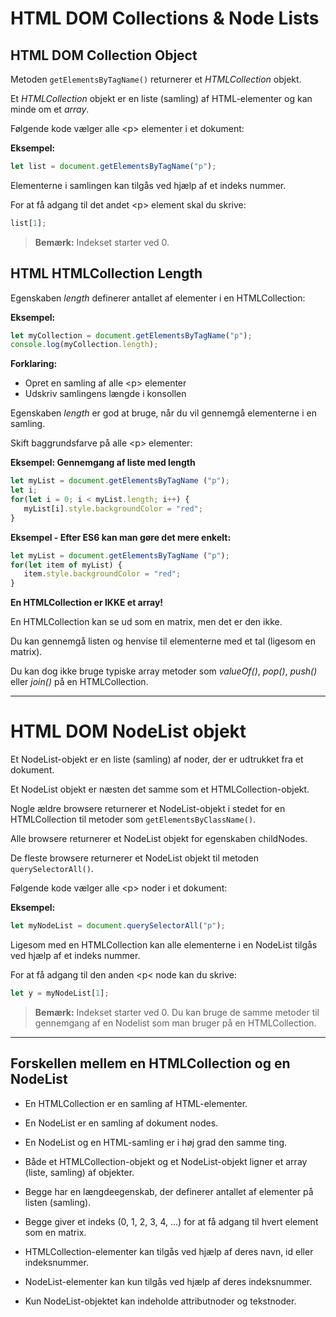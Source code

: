 # HTML DOM Collections & Node Lists

## HTML DOM Collection Object

Metoden `getElementsByTagName()` returnerer et *HTMLCollection* objekt.

Et *HTMLCollection* objekt er en liste (samling) af HTML-elementer og kan minde om et *array*.

Følgende kode vælger alle &lt;p&gt; elementer i et dokument:

**Eksempel:**
```js
let list = document.getElementsByTagName("p");
```
Elementerne i samlingen kan tilgås ved hjælp af et indeks nummer.

For at få adgang til det andet &lt;p&gt; element skal du skrive:
```js
list[1];
```
> **Bemærk:** Indekset starter ved 0.

## HTML HTMLCollection Length

Egenskaben *length* definerer antallet af elementer i en HTMLCollection:

**Eksempel:**
```js
let myCollection = document.getElementsByTagName("p");
console.log(myCollection.length);
```
**Forklaring:**
* Opret en samling af alle &lt;p&gt; elementer
* Udskriv samlingens længde i konsollen

Egenskaben *length* er god at bruge, når du vil gennemgå elementerne i en samling.

Skift baggrundsfarve på alle &lt;p&gt; elementer:

**Eksempel: Gennemgang af liste med length**

```js
let myList = document.getElementsByTagName ("p");
let i;
for(let i = 0; i < myList.length; i++) {
   myList[i].style.backgroundColor = "red";
}
```
**Eksempel - Efter ES6 kan man gøre det mere enkelt:**

```js
let myList = document.getElementsByTagName ("p");
for(let item of myList) {
   item.style.backgroundColor = "red";
}
```

**En HTMLCollection er IKKE et array!**

En HTMLCollection kan se ud som en matrix, men det er den ikke. 

Du kan gennemgå listen og henvise til elementerne med et tal (ligesom en matrix).

Du kan dog ikke bruge typiske array metoder som *valueOf()*, *pop()*, *push()* eller *join()* på en HTMLCollection.
___

# HTML DOM NodeList objekt

Et NodeList-objekt er en liste (samling) af noder, der er udtrukket fra et dokument.

Et NodeList objekt er næsten det samme som et HTMLCollection-objekt.

Nogle ældre browsere returnerer et NodeList-objekt i stedet for en HTMLCollection til metoder som `getElementsByClassName()`.

Alle browsere returnerer et NodeList objekt for egenskaben childNodes.

De fleste browsere returnerer et NodeList objekt til metoden `querySelectorAll()`.

Følgende kode vælger alle &lt;p&gt; noder i et dokument:

**Eksempel:**
```js
let myNodeList = document.querySelectorAll("p");
```
Ligesom med en HTMLCollection kan alle elementerne i en NodeList tilgås ved hjælp af et indeks nummer.

For at få adgang til den anden &lt;p&lt; node kan du skrive:
```js
let y = myNodeList[1];
```
> **Bemærk:** Indekset starter ved 0.
Du kan bruge de samme metoder til gennemgang af en Nodelist som man bruger på en HTMLCollection.
___
## Forskellen mellem en HTMLCollection og en NodeList

* En HTMLCollection er en samling af HTML-elementer.

* En NodeList er en samling af dokument nodes.

* En NodeList og en HTML-samling er i høj grad den samme ting.

* Både et HTMLCollection-objekt og et NodeList-objekt ligner et array (liste, samling) af objekter.

* Begge har en længdeegenskab, der definerer antallet af elementer på listen (samling).

* Begge giver et indeks (0, 1, 2, 3, 4, ...) for at få adgang til hvert element som en matrix.

* HTMLCollection-elementer kan tilgås ved hjælp af deres navn, id eller indeksnummer.

* NodeList-elementer kan kun tilgås ved hjælp af deres indeksnummer.

* Kun NodeList-objektet kan indeholde attributnoder og tekstnoder.
